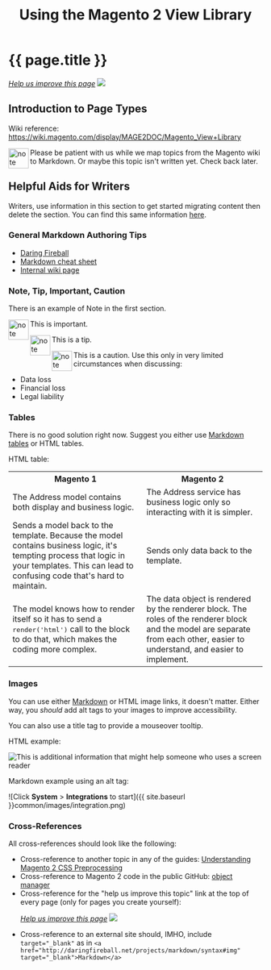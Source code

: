 ﻿---
layout: howtom2devgde_chapters
title: Using the Magento 2 View Library
---
 
<h1 id="m2devgde-view-lib">{{ page.title }}</h1>

<p><a href="{{ site.githuburl }}m2devgde/view/view-lib.md" target="_blank"><em>Help us improve this page</em></a>&nbsp;<img src="{{ site.baseurl }}common/images/newWindow.gif"/></p>

<h2 id="m2devgde-viewlib-intro">Introduction to Page Types</h2> 

Wiki reference: https://wiki.magento.com/display/MAGE2DOC/Magento_View+Library

<div class="bs-callout bs-callout-info" id="info">
  <img src="{{ site.baseurl }}common/images/icon_note.png" alt="note" align="left" width="40" />
<span class="glyphicon-class">
  <p>Please be patient with us while we map topics from the Magento wiki to Markdown. Or maybe this topic isn't written yet. Check back later.</p></span>
</div>

<h2 id="help">Helpful Aids for Writers</h2>

Writers, use information in this section to get started migrating content then delete the section. You can find this same information <a href="https://github.corp.ebay.com/stevjohnson/internal-documentation/blob/master/markdown-samples/complex-examples.md" target="_blank">here</a>.

### General Markdown Authoring Tips

*	<a href="http://daringfireball.net/projects/markdown/syntax" target="_blank">Daring Fireball</a>
*	<a href="https://github.com/adam-p/markdown-here/wiki/Markdown-Cheatsheet" target="_blank">Markdown cheat sheet</a>
*	<a href="https://wiki.corp.x.com/display/WRI/Markdown+Authoring+Part+2%2C+Markdown+Authoring+Tips" target="_blank">Internal wiki page</a>

### Note, Tip, Important, Caution

There is an example of Note in the first section.

  <div class="bs-callout bs-callout-warning" id="warning">
    <img src="{{ site.baseurl }}common/images/icon_important.png" alt="note" align="left" width="40" />
	<span class="glyphicon-class">
    <p>This is important. </p></span>
  </div>
  
<div class="bs-callout bs-callout-warning" id="warning">
  <img src="{{ site.baseurl }}common/images/icon_tip.png" alt="note" align="left" width="40" />
<span class="glyphicon-class">
  <p>This is a tip. </p></span>
</div>

<div class="bs-callout bs-callout-danger" id="danger">
  <img src="{{ site.baseurl }}common/images/icon_caution.png" alt="note" align="left" width="40" />
<span class="glyphicon-class">
  <p>This is a caution. Use this only in very limited circumstances when discussing:
  <ul class="note"><li>Data loss</li>
  <li>Financial loss</li>
  <li>Legal liability</li></ul></p></span>
</div>

### Tables

There is no good solution right now. Suggest you either use <a href="https://github.com/adam-p/markdown-here/wiki/Markdown-Cheatsheet#tables" target="_blank">Markdown tables</a> or HTML tables.

HTML table:

<table>
	<tbody>
		<tr>
			<th>Magento 1</th>
			<th>Magento 2</th>
		</tr>
	<tr>
		<td>The Address model contains both display and business logic.</td>
		<td>The Address service has business logic only so interacting with it is simpler.</td>
	</tr>
	<tr>
		<td>Sends a model back to the template. Because the model contains business logic, it's tempting process that logic in your templates. This can lead to confusing code that's hard to maintain.</td>
		<td>Sends only data back to the template. </td>
	</tr>
	<tr>
		<td>The model knows how to render itself so it has to send a <tt>render('html')</tt> call to the block to do that, which makes the coding more complex. </td>
		<td>The data object is rendered by the renderer block. The roles of the renderer block and the model are separate from each other, easier to understand, and easier to implement.</td>
	</tr>
	</tbody>
</table>

### Images

You can use either <a href="http://daringfireball.net/projects/markdown/syntax#img" target="_blank">Markdown</a> or HTML image links, it doesn't matter. Either way, you *should* add alt tags to your images to improve accessibility.

You can also use a title tag to provide a mouseover tooltip.

HTML example:

<p><img src="{{ site.baseurl }}common/images/services_service-interaction_addr-book_mage1.png" alt="This is additional information that might help someone who uses a screen reader"></p>

Markdown example using an alt tag:

![Click **System** > **Integrations** to start]({{ site.baseurl }}common/images/integration.png)

### Cross-References

All cross-references should look like the following:

*	Cross-reference to another topic in any of the guides: <a href="{{ site.gdeurl }}m2fedg/css/css-preprocess.html">Understanding Magento 2 CSS Preprocessing</a>
*	Cross-reference to Magento 2 code in the public GitHub: <a href="{{ site.mage2000url }}blob/master/lib/internal/Magento/Framework/ObjectManager/ObjectManager.php" target="_blank">object manager</a>
*	Cross-reference for the "help us improve this topic" link at the top of every page (only for pages you create yourself): <p><a href="{{ site.githuburl }}m2fedg/fedg-overview.md" target="_blank"><em>Help us improve this page</em></a>&nbsp;<img src="{{ site.baseurl }}common/images/newWindow.gif"/></p>
* 	Cross-reference to an external site should, IMHO, include `target="_blank"` as in `<a href="http://daringfireball.net/projects/markdown/syntax#img" target="_blank">Markdown</a>`

